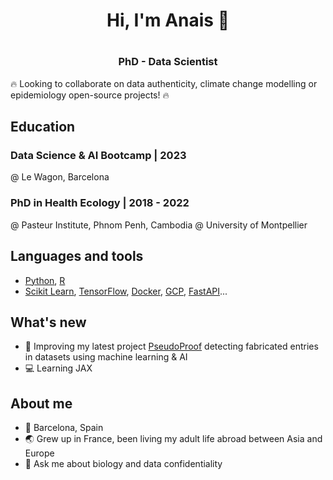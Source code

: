 <h1 align="center">Hi, I'm Anais 👋<h1/>
<h3 align="center">PhD - Data Scientist </h3>


🔥 Looking to collaborate on data authenticity, climate change modelling or epidemiology open-source projects! 🔥

## Education
### Data Science & AI Bootcamp | 2023
@ Le Wagon, Barcelona 
### PhD in Health Ecology | 2018 - 2022
@ Pasteur Institute, Phnom Penh, Cambodia 
@ University of Montpellier

## Languages and tools
- [Python](https://www.python.org/), [R](https://www.r-project.org/)
- [Scikit Learn](https://scikit-learn.org/stable/index.html), [TensorFlow](https://www.tensorflow.org/), [Docker](https://www.docker.com/), [GCP](https://console.cloud.google.com/), [FastAPI](https://fastapi.tiangolo.com/)...

## What's new
- 🥼 Improving my latest project [PseudoProof](https://pseudoproof.streamlit.app/) detecting fabricated entries in datasets using machine learning & AI
- 💻 Learning JAX 

## About me
- 📍 Barcelona, Spain
- 🌏 Grew up in France, been living my adult life abroad between Asia and Europe
- 🧬 Ask me about biology and data confidentiality

<!--
**APepey/APepey** is a ✨ _special_ ✨ repository because its `README.md` (this file) appears on your GitHub profile.

Here are some ideas to get you started:

- 🔭 I’m currently working on ...
- 🌱 I’m currently learning ...
- 👯 I’m looking to collaborate on ...
- 🤔 I’m looking for help with ...
- 💬 Ask me about ...
- 📫 How to reach me: ...
- 😄 Pronouns: ...
- ⚡ Fun fact: ...
-->
